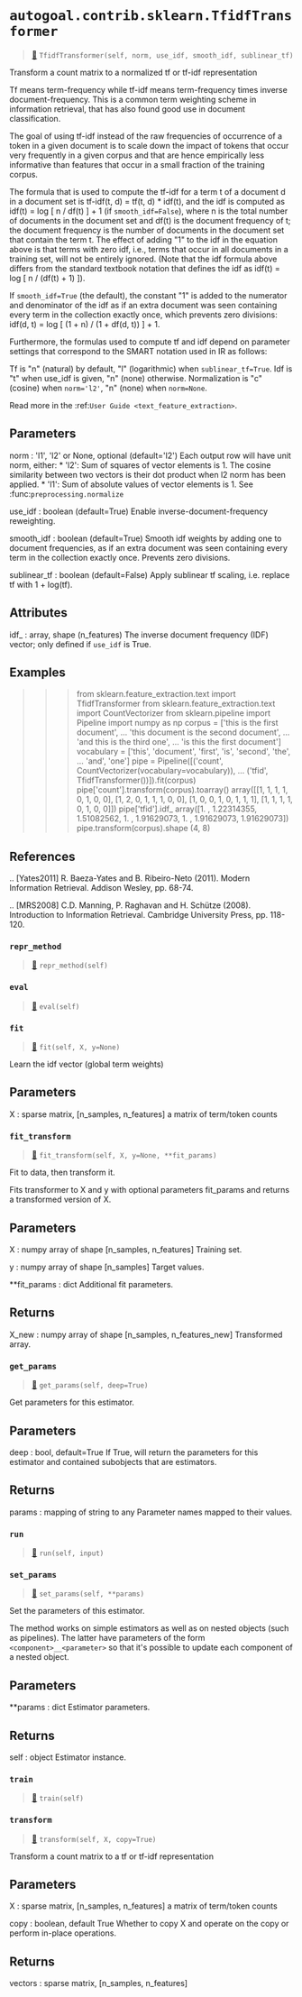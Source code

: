 # `autogoal.contrib.sklearn.TfidfTransformer`

> [📝](https://github.com/autogal/autogoal/blob/main/autogoal/contrib/sklearn/_generated.py#L401)
> `TfidfTransformer(self, norm, use_idf, smooth_idf, sublinear_tf)`

Transform a count matrix to a normalized tf or tf-idf representation

Tf means term-frequency while tf-idf means term-frequency times inverse
document-frequency. This is a common term weighting scheme in information
retrieval, that has also found good use in document classification.

The goal of using tf-idf instead of the raw frequencies of occurrence of a
token in a given document is to scale down the impact of tokens that occur
very frequently in a given corpus and that are hence empirically less
informative than features that occur in a small fraction of the training
corpus.

The formula that is used to compute the tf-idf for a term t of a document d
in a document set is tf-idf(t, d) = tf(t, d) * idf(t), and the idf is
computed as idf(t) = log [ n / df(t) ] + 1 (if ``smooth_idf=False``), where
n is the total number of documents in the document set and df(t) is the
document frequency of t; the document frequency is the number of documents
in the document set that contain the term t. The effect of adding "1" to
the idf in the equation above is that terms with zero idf, i.e., terms
that occur in all documents in a training set, will not be entirely
ignored.
(Note that the idf formula above differs from the standard textbook
notation that defines the idf as
idf(t) = log [ n / (df(t) + 1) ]).

If ``smooth_idf=True`` (the default), the constant "1" is added to the
numerator and denominator of the idf as if an extra document was seen
containing every term in the collection exactly once, which prevents
zero divisions: idf(d, t) = log [ (1 + n) / (1 + df(d, t)) ] + 1.

Furthermore, the formulas used to compute tf and idf depend
on parameter settings that correspond to the SMART notation used in IR
as follows:

Tf is "n" (natural) by default, "l" (logarithmic) when
``sublinear_tf=True``.
Idf is "t" when use_idf is given, "n" (none) otherwise.
Normalization is "c" (cosine) when ``norm='l2'``, "n" (none)
when ``norm=None``.

Read more in the :ref:`User Guide <text_feature_extraction>`.

Parameters
----------
norm : 'l1', 'l2' or None, optional (default='l2')
    Each output row will have unit norm, either:
    * 'l2': Sum of squares of vector elements is 1. The cosine
    similarity between two vectors is their dot product when l2 norm has
    been applied.
    * 'l1': Sum of absolute values of vector elements is 1.
    See :func:`preprocessing.normalize`

use_idf : boolean (default=True)
    Enable inverse-document-frequency reweighting.

smooth_idf : boolean (default=True)
    Smooth idf weights by adding one to document frequencies, as if an
    extra document was seen containing every term in the collection
    exactly once. Prevents zero divisions.

sublinear_tf : boolean (default=False)
    Apply sublinear tf scaling, i.e. replace tf with 1 + log(tf).

Attributes
----------
idf_ : array, shape (n_features)
    The inverse document frequency (IDF) vector; only defined
    if  ``use_idf`` is True.

Examples
--------
>>> from sklearn.feature_extraction.text import TfidfTransformer
>>> from sklearn.feature_extraction.text import CountVectorizer
>>> from sklearn.pipeline import Pipeline
>>> import numpy as np
>>> corpus = ['this is the first document',
...           'this document is the second document',
...           'and this is the third one',
...           'is this the first document']
>>> vocabulary = ['this', 'document', 'first', 'is', 'second', 'the',
...               'and', 'one']
>>> pipe = Pipeline([('count', CountVectorizer(vocabulary=vocabulary)),
...                  ('tfid', TfidfTransformer())]).fit(corpus)
>>> pipe['count'].transform(corpus).toarray()
array([[1, 1, 1, 1, 0, 1, 0, 0],
       [1, 2, 0, 1, 1, 1, 0, 0],
       [1, 0, 0, 1, 0, 1, 1, 1],
       [1, 1, 1, 1, 0, 1, 0, 0]])
>>> pipe['tfid'].idf_
array([1.        , 1.22314355, 1.51082562, 1.        , 1.91629073,
       1.        , 1.91629073, 1.91629073])
>>> pipe.transform(corpus).shape
(4, 8)

References
----------

.. [Yates2011] R. Baeza-Yates and B. Ribeiro-Neto (2011). Modern
               Information Retrieval. Addison Wesley, pp. 68-74.

.. [MRS2008] C.D. Manning, P. Raghavan and H. Schütze  (2008).
               Introduction to Information Retrieval. Cambridge University
               Press, pp. 118-120.
### `repr_method`

> [📝](https://github.com/autogoal/autogoal/blob/main/autogoal/utils/__init__.py#L87)
> `repr_method(self)`

### `eval`

> [📝](https://github.com/autogoal/autogoal/blob/main/autogoal/contrib/sklearn/_builder.py#L50)
> `eval(self)`

### `fit`

> [📝](/usr/local/lib/python3.6/dist-packages/sklearn/feature_extraction/text.py#L1442)
> `fit(self, X, y=None)`

Learn the idf vector (global term weights)

Parameters
----------
X : sparse matrix, [n_samples, n_features]
    a matrix of term/token counts
### `fit_transform`

> [📝](/usr/local/lib/python3.6/dist-packages/sklearn/base.py#L544)
> `fit_transform(self, X, y=None, **fit_params)`

Fit to data, then transform it.

Fits transformer to X and y with optional parameters fit_params
and returns a transformed version of X.

Parameters
----------
X : numpy array of shape [n_samples, n_features]
    Training set.

y : numpy array of shape [n_samples]
    Target values.

**fit_params : dict
    Additional fit parameters.

Returns
-------
X_new : numpy array of shape [n_samples, n_features_new]
    Transformed array.
### `get_params`

> [📝](/usr/local/lib/python3.6/dist-packages/sklearn/base.py#L173)
> `get_params(self, deep=True)`

Get parameters for this estimator.

Parameters
----------
deep : bool, default=True
    If True, will return the parameters for this estimator and
    contained subobjects that are estimators.

Returns
-------
params : mapping of string to any
    Parameter names mapped to their values.
### `run`

> [📝](https://github.com/autogoal/autogoal/blob/main/autogoal/contrib/sklearn/_generated.py#L418)
> `run(self, input)`

### `set_params`

> [📝](/usr/local/lib/python3.6/dist-packages/sklearn/base.py#L205)
> `set_params(self, **params)`

Set the parameters of this estimator.

The method works on simple estimators as well as on nested objects
(such as pipelines). The latter have parameters of the form
``<component>__<parameter>`` so that it's possible to update each
component of a nested object.

Parameters
----------
**params : dict
    Estimator parameters.

Returns
-------
self : object
    Estimator instance.
### `train`

> [📝](https://github.com/autogoal/autogoal/blob/main/autogoal/contrib/sklearn/_builder.py#L47)
> `train(self)`

### `transform`

> [📝](/usr/local/lib/python3.6/dist-packages/sklearn/feature_extraction/text.py#L1474)
> `transform(self, X, copy=True)`

Transform a count matrix to a tf or tf-idf representation

Parameters
----------
X : sparse matrix, [n_samples, n_features]
    a matrix of term/token counts

copy : boolean, default True
    Whether to copy X and operate on the copy or perform in-place
    operations.

Returns
-------
vectors : sparse matrix, [n_samples, n_features]
